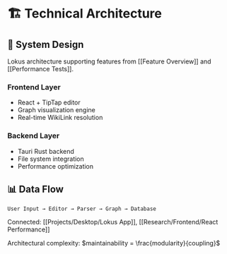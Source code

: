 # 🏗️ Technical Architecture

## 🔧 System Design
Lokus architecture supporting features from [[Feature Overview]] and [[Performance Tests]].

### Frontend Layer
- React + TipTap editor
- Graph visualization engine
- Real-time WikiLink resolution

### Backend Layer  
- Tauri Rust backend
- File system integration
- Performance optimization

## 📊 Data Flow
```mermaid
User Input → Editor → Parser → Graph → Database
```

Connected: [[Projects/Desktop/Lokus App]], [[Research/Frontend/React Performance]]

Architectural complexity: $maintainability = \frac{modularity}{coupling}$ 


